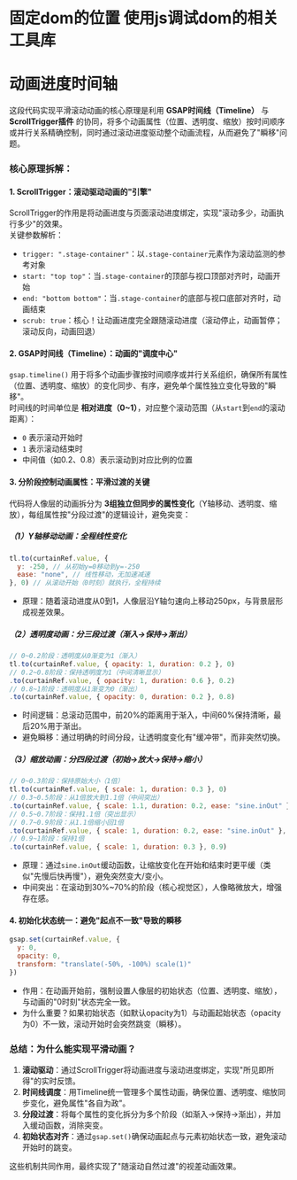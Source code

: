 # 固定dom的位置 使用js调试dom的相关工具库 



# 动画进度时间轴
这段代码实现平滑滚动动画的核心原理是利用 **GSAP时间线（Timeline）** 与 **ScrollTrigger插件** 的协同，将多个动画属性（位置、透明度、缩放）按时间顺序或并行关系精确控制，同时通过滚动进度驱动整个动画流程，从而避免了"瞬移"问题。


### 核心原理拆解：


#### 1. **ScrollTrigger：滚动驱动动画的"引擎"**
ScrollTrigger的作用是将动画进度与页面滚动进度绑定，实现"滚动多少，动画执行多少"的效果。  
关键参数解析：
- `trigger: ".stage-container"`：以`.stage-container`元素作为滚动监测的参考对象
- `start: "top top"`：当`.stage-container`的顶部与视口顶部对齐时，动画开始
- `end: "bottom bottom"`：当`.stage-container`的底部与视口底部对齐时，动画结束
- `scrub: true`：核心！让动画进度完全跟随滚动进度（滚动停止，动画暂停；滚动反向，动画回退）


#### 2. **GSAP时间线（Timeline）：动画的"调度中心"**
`gsap.timeline()` 用于将多个动画步骤按时间顺序或并行关系组织，确保所有属性（位置、透明度、缩放）的变化同步、有序，避免单个属性独立变化导致的"瞬移"。  
时间线的时间单位是 **相对进度（0~1）**，对应整个滚动范围（从`start`到`end`的滚动距离）：
- `0` 表示滚动开始时
- `1` 表示滚动结束时
- 中间值（如0.2、0.8）表示滚动到对应比例的位置


#### 3. **分阶段控制动画属性：平滑过渡的关键**
代码将人像层的动画拆分为 **3组独立但同步的属性变化**（Y轴移动、透明度、缩放），每组属性按"分段过渡"的逻辑设计，避免突变：


##### （1）Y轴移动动画：全程线性变化
```js
tl.to(curtainRef.value, {
  y: -250, // 从初始y=0移动到y=-250
  ease: "none", // 线性移动，无加速减速
}, 0) // 从滚动开始（0时刻）就执行，全程持续
```
- 原理：随着滚动进度从0到1，人像层沿Y轴匀速向上移动250px，与背景层形成视差效果。


##### （2）透明度动画：分三段过渡（渐入→保持→渐出）
```js
// 0~0.2阶段：透明度从0渐变为1（渐入）
tl.to(curtainRef.value, { opacity: 1, duration: 0.2 }, 0)
// 0.2~0.8阶段：保持透明度为1（中间清晰显示）
.to(curtainRef.value, { opacity: 1, duration: 0.6 }, 0.2)
// 0.8~1阶段：透明度从1渐变为0（渐出）
.to(curtainRef.value, { opacity: 0, duration: 0.2 }, 0.8)
```
- 时间逻辑：总滚动范围中，前20%的距离用于渐入，中间60%保持清晰，最后20%用于渐出。
- 避免瞬移：通过明确的时间分段，让透明度变化有"缓冲带"，而非突然切换。


##### （3）缩放动画：分四段过渡（初始→放大→保持→缩小）
```js
// 0~0.3阶段：保持原始大小（1倍）
tl.to(curtainRef.value, { scale: 1, duration: 0.3 }, 0)
// 0.3~0.5阶段：从1倍放大到1.1倍（中间突出）
.to(curtainRef.value, { scale: 1.1, duration: 0.2, ease: "sine.inOut" }, 0.3)
// 0.5~0.7阶段：保持1.1倍（突出显示）
// 0.7~0.9阶段：从1.1倍缩小回1倍
.to(curtainRef.value, { scale: 1, duration: 0.2, ease: "sine.inOut" }, 0.7)
// 0.9~1阶段：保持1倍
.to(curtainRef.value, { scale: 1, duration: 0.3 }, 0.9)
```
- 原理：通过`sine.inOut`缓动函数，让缩放变化在开始和结束时更平缓（类似"先慢后快再慢"），避免突然变大/变小。
- 中间突出：在滚动到30%~70%的阶段（核心视觉区），人像略微放大，增强存在感。


#### 4. **初始化状态统一：避免"起点不一致"导致的瞬移**
```js
gsap.set(curtainRef.value, {
  y: 0,
  opacity: 0,
  transform: "translate(-50%, -100%) scale(1)"
})
```
- 作用：在动画开始前，强制设置人像层的初始状态（位置、透明度、缩放），与动画的"0时刻"状态完全一致。
- 为什么重要？如果初始状态（如默认opacity为1）与动画起始状态（opacity为0）不一致，滚动开始时会突然跳变（瞬移）。


### 总结：为什么能实现平滑动画？
1. **滚动驱动**：通过ScrollTrigger将动画进度与滚动进度绑定，实现"所见即所得"的实时反馈。
2. **时间线调度**：用Timeline统一管理多个属性动画，确保位置、透明度、缩放同步变化，避免属性"各自为政"。
3. **分段过渡**：将每个属性的变化拆分为多个阶段（如渐入→保持→渐出），并加入缓动函数，消除突变。
4. **初始状态对齐**：通过`gsap.set()`确保动画起点与元素初始状态一致，避免滚动开始时的跳变。

这些机制共同作用，最终实现了"随滚动自然过渡"的视差动画效果。

